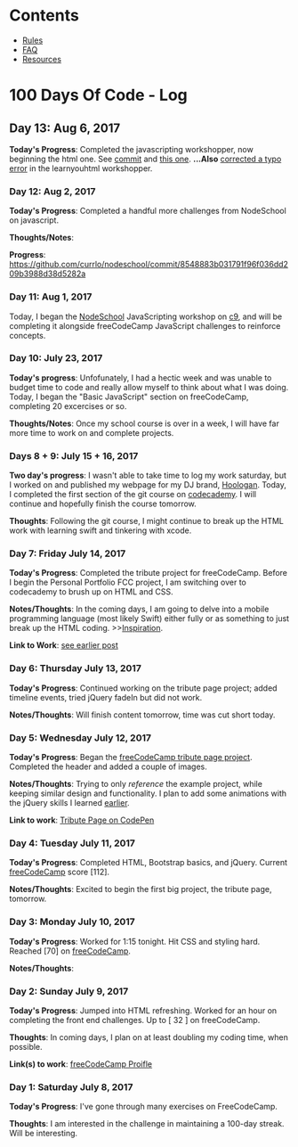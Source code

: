 # Contents
* [Rules](rules.md)
* [FAQ](FAQ.md)
* [Resources](resources.md)

# 100 Days Of Code - Log

## Day 13: Aug 6, 2017

**Today's Progress**: Completed the javascripting workshopper, now beginning the html one. See [commit](https://github.com/currlo/nodeschool/commit/24cb97c764f3d12337a800661c3dead05463d6cb) and [this one](https://github.com/currlo/nodeschool/commit/47ae269465b570b0455e76cfd6a3ed99cc36e93f).
**...Also** [corrected a typo error](https://github.com/denysdovhan/learnyouhtml/pull/3) in the learnyouhtml workshopper.

### Day 12: Aug 2, 2017

**Today's Progress**: Completed a handful more challenges from NodeSchool on javascript.

**Thoughts/Notes**:

**Progress**: https://github.com/currlo/nodeschool/commit/8548883b031791f96f036dd209b3988d38d5282a

### Day 11: Aug 1, 2017

Today, I began the [NodeSchool](https://github.com/workshopper/javascripting) JavaScripting workshop on [c9](https://c9.io/?redirect=0), and will be completing it alongside freeCodeCamp JavaScript challenges to reinforce concepts.

### Day 10: July 23, 2017

**Today's progress**: Unfofunately, I had a hectic week and was unable to budget time to code and really allow myself to think about what I was doing. Today, I began the "Basic JavaScript" section on freeCodeCamp, completing 20 excercises or so.

**Thoughts/Notes**: Once my school course is over in a week, I will have far more time to work on and complete projects.

### Days 8 + 9: July 15 + 16, 2017

**Two day's progress**: I wasn't able to take time to log my work saturday, but I worked on and published my webpage for my DJ brand, [Hoologan](http://djhoologan.com). Today, I completed the first section of the git course on [codecademy](https://www.codecademy.com/currlo). I will continue and hopefully finish the course tomorrow.

**Thoughts**: Following the git course, I might continue to break up the HTML work with learning swift and tinkering with xcode.

### Day 7: Friday July 14, 2017

**Today's Progress**: Completed the tribute project for freeCodeCamp. Before I begin the Personal Portfolio FCC project, I am switching over to codecademy to brush up on HTML and CSS.

**Notes/Thoughts**: In the coming days, I am going to delve into a mobile programming language (most likely Swift) either fully or as something to just break up the HTML coding. >>[Inspiration](http://samvlu.com/).

**Link to Work**: [see earlier post](#day-5-wednesday-july-12-2017)

### Day 6: Thursday July 13, 2017

**Today's Progress**: Continued working on the tribute page project; added timeline events, tried jQuery fadeIn but did not work. 

**Notes/Thoughts**: Will finish content tomorrow, time was cut short today.

### Day 5: Wednesday July 12, 2017

**Today's Progress**: Began the [freeCodeCamp tribute page project](https://www.freecodecamp.org/challenges/build-a-tribute-page). Completed the header and added a couple of images. 

**Notes/Thoughts**: Trying to only *reference* the example project, while keeping similar design and functionality. I plan to add some animations with the jQuery skills I learned [earlier](https://www.freecodecamp.org/challenges/target-elements-by-id-using-jquery).

**Link to work**: [Tribute Page on CodePen](https://codepen.io/currlo/full/OgdNvw)

### Day 4: Tuesday July 11, 2017

**Today's Progress**: Completed HTML, Bootstrap basics, and jQuery. Current [freeCodeCamp](https://www.freecodecamp.org/currlo) score [112].

**Notes/Thoughts**: Excited to begin the first big project, the tribute page, tomorrow.

### Day 3: Monday July 10, 2017

**Today's Progress**: Worked for 1:15 tonight. Hit CSS and styling hard. Reached [70] on [freeCodeCamp](https://www.freecodecamp.org/currlo).

**Notes/Thoughts**:

### Day 2: Sunday July 9, 2017

**Today's Progress**: Jumped into HTML refreshing. Worked for an hour on completing the front end challenges. Up to [ 32 ] on freeCodeCamp.

**Thoughts**: In coming days, I plan on at least doubling my coding time, when possible.

**Link(s) to work**: [freeCodeCamp Proifle](https://www.freecodecamp.org/currlo)

### Day 1: Saturday July 8, 2017

**Today's Progress**: I've gone through many exercises on FreeCodeCamp.

**Thoughts**: I am interested in the challenge in maintaining a 100-day streak. Will be interesting.
